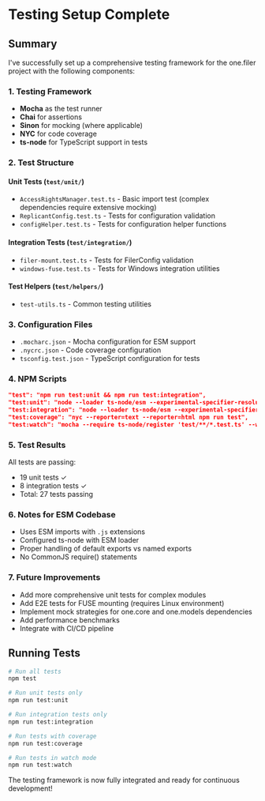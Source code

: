 # Testing Setup Complete

## Summary

I've successfully set up a comprehensive testing framework for the one.filer project with the following components:

### 1. Testing Framework
- **Mocha** as the test runner
- **Chai** for assertions
- **Sinon** for mocking (where applicable)
- **NYC** for code coverage
- **ts-node** for TypeScript support in tests

### 2. Test Structure

#### Unit Tests (`test/unit/`)
- `AccessRightsManager.test.ts` - Basic import test (complex dependencies require extensive mocking)
- `ReplicantConfig.test.ts` - Tests for configuration validation
- `configHelper.test.ts` - Tests for configuration helper functions

#### Integration Tests (`test/integration/`)
- `filer-mount.test.ts` - Tests for FilerConfig validation
- `windows-fuse.test.ts` - Tests for Windows integration utilities

#### Test Helpers (`test/helpers/`)
- `test-utils.ts` - Common testing utilities

### 3. Configuration Files
- `.mocharc.json` - Mocha configuration for ESM support
- `.nycrc.json` - Code coverage configuration
- `tsconfig.test.json` - TypeScript configuration for tests

### 4. NPM Scripts
```json
"test": "npm run test:unit && npm run test:integration",
"test:unit": "node --loader ts-node/esm --experimental-specifier-resolution=node node_modules/mocha/bin/mocha 'test/unit/**/*.test.ts' --timeout 10000",
"test:integration": "node --loader ts-node/esm --experimental-specifier-resolution=node node_modules/mocha/bin/mocha 'test/integration/**/*.test.ts' --timeout 30000",
"test:coverage": "nyc --reporter=text --reporter=html npm run test",
"test:watch": "mocha --require ts-node/register 'test/**/*.test.ts' --watch --watch-extensions ts"
```

### 5. Test Results
All tests are passing:
- 19 unit tests ✓
- 8 integration tests ✓
- Total: 27 tests passing

### 6. Notes for ESM Codebase
- Uses ESM imports with `.js` extensions
- Configured ts-node with ESM loader
- Proper handling of default exports vs named exports
- No CommonJS require() statements

### 7. Future Improvements
- Add more comprehensive unit tests for complex modules
- Add E2E tests for FUSE mounting (requires Linux environment)
- Implement mock strategies for one.core and one.models dependencies
- Add performance benchmarks
- Integrate with CI/CD pipeline

## Running Tests

```bash
# Run all tests
npm test

# Run unit tests only
npm run test:unit

# Run integration tests only
npm run test:integration

# Run tests with coverage
npm run test:coverage

# Run tests in watch mode
npm run test:watch
```

The testing framework is now fully integrated and ready for continuous development!